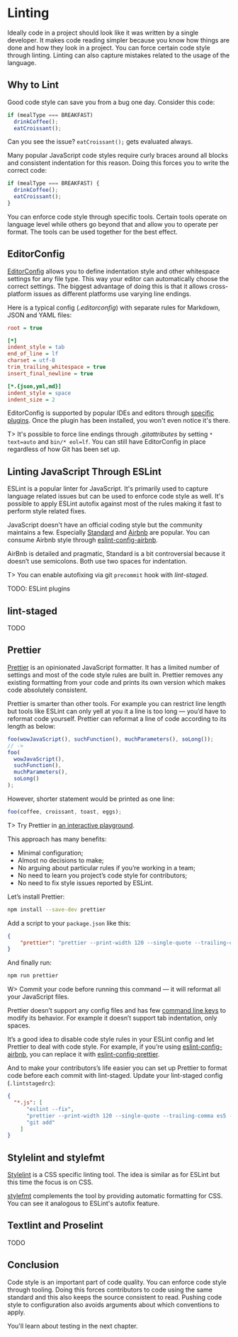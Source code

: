 # Linting

Ideally code in a project should look like it was written by a single developer. It makes code reading simpler because you know how things are done and how they look in a project. You can force certain code style through linting. Linting can also capture mistakes related to the usage of the language.

## Why to Lint

Good code style can save you from a bug one day. Consider this code:

```js
if (mealType === BREAKFAST)
  drinkCoffee();
  eatCroissant();
```

Can you see the issue? `eatCroissant();` gets evaluated always.

Many popular JavaScript code styles require curly braces around all blocks and consistent indentation for this reason. Doing this forces you to write the correct code:

```js
if (mealType === BREAKFAST) {
  drinkCoffee();
  eatCroissant();
}
```

You can enforce code style through specific tools. Certain tools operate on language level while others go beyond that and allow you to operate per format. The tools can be used together for the best effect.

## EditorConfig

[EditorConfig](http://editorconfig.org/) allows you to define indentation style and other whitespace settings for any file type. This way your editor can automatically choose the correct settings. The biggest advantage of doing this is that it allows cross-platform issues as different platforms use varying line endings.

Here is a typical config (*.editorconfig*) with separate rules for Markdown, JSON and YAML files:

```ini
root = true

[*]
indent_style = tab
end_of_line = lf
charset = utf-8
trim_trailing_whitespace = true
insert_final_newline = true

[*.{json,yml,md}]
indent_style = space
indent_size = 2
```

EditorConfig is supported by popular IDEs and editors through [specific plugins](http://editorconfig.org/#download). Once the plugin has been installed, you won't even notice it's there.

T> It's possible to force line endings through *.gitattributes* by setting `* text=auto` and `bin/* eol=lf`. You can still have EditorConfig in place regardless of how Git has been set up.

## Linting JavaScript Through ESLint

ESLint is a popular linter for JavaScript. It's primarily used to capture language related issues but can be used to enforce code style as well. It's possible to apply ESLint autofix against most of the rules making it fast to perform style related fixes.

JavaScript doesn't have an official coding style but the community maintains a few. Especially [Standard](http://standardjs.com/) and [Airbnb](https://github.com/airbnb/javascript) are popular. You can consume Airbnb style through [eslint-config-airbnb](https://www.npmjs.com/package/eslint-config-airbnb).

AirBnb is detailed and pragmatic, Standard is a bit controversial because it doesn’t use semicolons. Both use two spaces for indentation.

T> You can enable autofixing via git `precommit` hook with *lint-staged*.

TODO: ESLint plugins

## lint-staged

TODO

## Prettier

[Prettier](https://github.com/prettier/prettier) is an opinionated JavaScript formatter. It has a limited number of settings and most of the code style rules are built in. Prettier removes any existing formatting from your code and prints its own version which makes code absolutely consistent.

Prettier is smarter than other tools. For example you can restrict line length but tools like ESLint can only yell at you it a line is too long — you’d have to reformat code yourself. Prettier can reformat a line of code according to its length as below:

```js
foo(wowJavaScript(), suchFunction(), muchParameters(), soLong());
// ->
foo(
  wowJavaScript(),
  suchFunction(),
  muchParameters(),
  soLong()
);
```

However, shorter statement would be printed as one line:

```js
foo(coffee, croissant, toast, eggs);
```

T> Try Prettier in [an interactive playground](https://prettier.github.io/prettier/).

This approach has many benefits:

* Minimal configuration;
* Almost no decisions to make;
* No arguing about particular rules if you’re working in a team;
* No need to learn you project’s code style for contributors;
* No need to fix style issues reported by ESLint.

Let’s install Prettier:

```bash
npm install --save-dev prettier
```

Add a script to your `package.json` like this:

```json
{
    "prettier": "prettier --print-width 120 --single-quote --trailing-comma es5 --write 'src/**/*.js'"
}
```

And finally run:

```bash
npm run prettier
```

W> Commit your code before running this command — it will reformat all your JavaScript files.

Prettier doesn’t support any config files and has few [command line keys](https://github.com/prettier/prettier#api) to modify its behavior. For example it doesn’t support tab indentation, only spaces.

It’s a good idea to disable code style rules in your ESLint config and let Prettier to deal with code style. For example, if you’re using [eslint-config-airbnb](https://www.npmjs.com/package/eslint-config-airbnb), you can replace it with [eslint-config-prettier](https://www.npmjs.com/package/eslint-config-prettier).

And to make your contributors’s life easier you can set up Prettier to format code before each commit with lint-staged. Update your lint-staged config (`.lintstagedrc`):

```json
{
  "*.js": [
      "eslint --fix",
      "prettier --print-width 120 --single-quote --trailing-comma es5 --write",
      "git add"
    ]
}
```

## Stylelint and stylefmt

[Stylelint](https://www.npmjs.com/package/stylelint) is a CSS specific linting tool. The idea is similar as for ESLint but this time the focus is on CSS.

[stylefmt](https://www.npmjs.com/package/stylefmt) complements the tool by providing automatic formatting for CSS. You can see it analogous to ESLint's autofix feature.

## Textlint and Proselint

TODO

## Conclusion

Code style is an important part of code quality. You can enforce code style through tooling. Doing this forces contributors to code using the same standard and this also keeps the source consistent to read. Pushing code style to configuration also avoids arguments about which conventions to apply.

You'll learn about testing in the next chapter.
